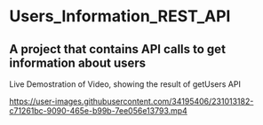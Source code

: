 # Users_Information_REST_API
## A project that contains API calls to get information about users 


Live Demostration of Video, showing the result of getUsers API

https://user-images.githubusercontent.com/34195406/231013182-c71261bc-9090-465e-b99b-7ee056e13793.mp4


